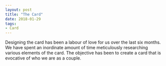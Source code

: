 ```yaml
---
layout: post
title: "The Card"
date: 2018-01-29
tags: 
- Card
---
```


Designing the card has been a labour of love for us over the last six months. We have spent an inordinate amount of time meticulously researching various elements of the card. The objective has been to create a card that is evocative of who we are as a couple.

<!-- There a three different elements of the card that we had to carefully think through. Colour, background illustration and technology. We took the colours from the Ochre Mountains near Roussillon, very near where Marie-Camille grew up. For the background illustration we scoured the hand drawn book cover illustrations from the 1940s. We ended up using four book covers.

We tried to evoke an emotion in you through very careful use of colours. The cards is splashed with two colours, layered to represent the earth as it folds into the past and emerges anew with the passage of time. The colours hints towards the relationship between individual and collective. As far as we can reflect, there were two main influences for us. First is the colours of Ochre mountain near Roussillon. Marie-Camille grew up near Roussillon and these colours appeal to her in a very primal sense.  -->
